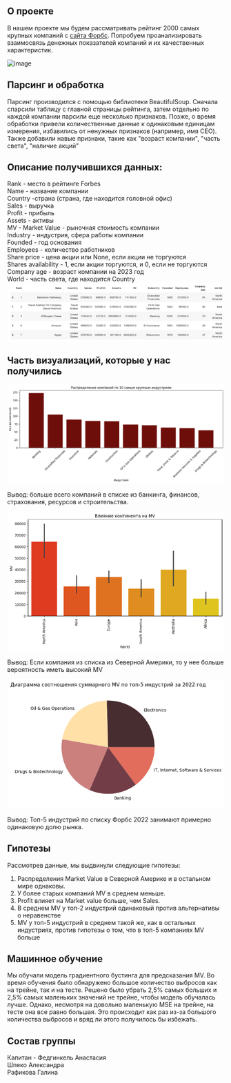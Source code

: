 ## О проекте
В нашем проекте мы будем рассматривать рейтинг 2000 самых крупных компаний с [сайта Форбс](https://www.forbes.com/consent/ketch/?toURL=https://www.forbes.com/lists/global2000/). 
Попробуем проанализировать взаимосвязь денежных показателей компаний и их качественных характеристик.

![image](https://github.com/shushenka/Capybaras/assets/133579116/bbfddf4f-e3c3-42cd-afde-8e2eed83a26f)
## Парсинг и обработка
Парсинг производился с помощью библиотеки BeautifulSoup. Сначала спарсили таблицу с главной страницы рейтинга, затем отдельно по каждой компании парсили еще несколько признаков. Позже, о время обработки привели количественные данные к одинаковым единицам измерения, избавились от ненужных признаков (например, имя CEO). Также добавили навые признаки, такие как "возраст компании", "часть света", "наличие акций"

## Описание получившихся данных:
Rank - место в рейтинге Forbes\
Name - название компании\
Country -страна (страна, где находится головной офис)\
Sales - выручка\
Profit - прибыль\
Assets - активы\
MV - Market Value - рыночная стоимость компании\
Industry - индустрия, сфера работы компании\
Founded - год основания\
Employees - количество работников\
Share price - цена акции или None, если акции не торгуются\
Shares availability - 1, если акции торгуются, и 0, если не торгуются\
Company age - возраст компании на 2023 год\
World - часть света, где находится Country
![image](таблица.png)

##  Часть визуализаций, которые у нас получились
![image](https://github.com/shushenka/Capybaras/blob/main/для%20ридми/по%20индустриям.png)

Вывод: больше всего компаний в списке из банкинга, финансов, страхования, ресурсов и строительства.

![image](https://github.com/shushenka/Capybaras/blob/main/для%20ридми/по%20континентам.png)

Вывод: Если компания из списка из Северной Америки, то у нее больше вероятность иметь высокий MV

![image](https://github.com/shushenka/Capybaras/blob/main/для%20ридми/топ%205%20индустрий.png)

Вывод: Топ-5 индустрий по списку Форбс 2022 занимают примерно одинаковую долю рынка.

## Гипотезы
Рассмотрев данные, мы выдвинули следующие гипотезы:
1. Распределения Market Value в Северной Америке и в остальном мире однаковы.
2. У более старых компаний MV в среднем меньше.
3. Profit влияет на Market value больше, чем Sales.
4. В среднем MV у топ-2 индустрий одинаковый против альтернативы о неравенстве
5. MV у топ-5 индустрий в среднем такой же, как в остальных индустриях, против гипотезы о том, что в топ-5 компаниях MV больше

## Машинное обучение
Мы обучали модель градиентного бустинга для предсказания MV. Во время обучения было обнаружено большое количество выбросов как на трейне, так и на тесте. Решено было убрать 2,5% самых больших и 2,5% самых маленьких значений не трейне, чтобы модель обучалась лучше. Однако, несмотря на довольно маленькую MSE на трейне, на тесте она все равно большая. Это происходит как раз из-за большого количества выбросов и вряд ли этого получилось бы избежать.

## Состав группы
Капитан - Федгинкель Анастасия\
Шпеко Александра\
Рафикова Галина
